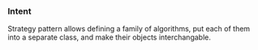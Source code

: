 ### Intent

Strategy pattern allows defining a family of algorithms, put each of them into a separate class, and make their objects interchangable.